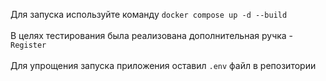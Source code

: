 Для запуска используйте команду `docker compose up -d --build`\
\
В целях тестирования была реализована дополнительная ручка - `Register`
\
\
Для упрощения запуска приложения оставил `.env` файл в репозитории